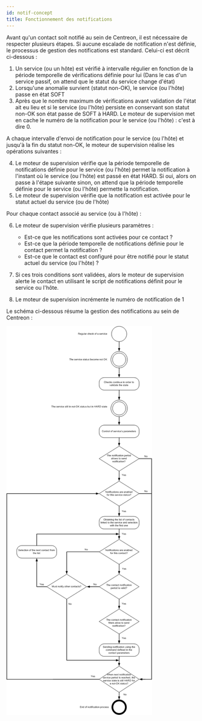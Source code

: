 ```yaml
---
id: notif-concept
title: Fonctionnement des notifications
---
```


Avant qu'un contact soit notifié au sein de Centreon, il est nécessaire
de respecter plusieurs étapes. Si aucune escalade de notification n'est
définie, le processus de gestion des notifications est standard.
Celui-ci est décrit ci-dessous :

1.  Un service (ou un hôte) est vérifié à intervalle régulier en
    fonction de la période temporelle de vérifications définie pour lui
    (Dans le cas d'un service passif, on attend que le statut du service
    change d'état)
2.  Lorsqu'une anomalie survient (statut non-OK), le service (ou l'hôte)
    passe en état SOFT
3.  Après que le nombre maximum de vérifications avant validation de
    l'état ait eu lieu et si le service (ou l'hôte) persiste en
    conservant son statut non-OK son état passe de SOFT à HARD. Le
    moteur de supervision met en cache le numéro de la notification pour
    le service (ou l'hôte) : c'est à dire 0.

A chaque intervalle d'envoi de notification pour le service (ou l'hôte)
et jusqu'à la fin du statut non-OK, le moteur de supervision réalise les
opérations suivantes :

4.  Le moteur de supervision vérifie que la période temporelle de
    notifications définie pour le service (ou l'hôte) permet la
    notification à l'instant où le service (ou l'hôte) est passé en état
    HARD. Si oui, alors on passe à l'étape suivante sinon, on attend que
    la période temporelle définie pour le service (ou l'hôte) permette
    la notification.
5.  Le moteur de supervision vérifie que la notification est activée
    pour le statut actuel du service (ou de l'hôte)

Pour chaque contact associé au service (ou à l'hôte) :

6.  Le moteur de supervision vérifie plusieurs paramètres :

    -   Est-ce que les notifications sont activées pour ce contact ?
    -   Est-ce que la période temporelle de notifications définie pour
        le contact permet la notification ?
    -   Est-ce que le contact est configuré pour être notifié pour le
        statut actuel du service (ou l'hôte) ?

7.  Si ces trois conditions sont validées, alors le moteur de
    supervision alerte le contact en utilisant le script de
    notifications définit pour le service ou l'hôte.

8.  Le moteur de supervision incrémente le numéro de notification de 1

Le schéma ci-dessous résume la gestion des notifications au sein de
Centreon :

![image](../assets/alerts/hnotifications_schema.png)

